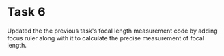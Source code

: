 # Task 6
Updated the the previous task's focal length measurement code by adding focus ruler along with it to calculate the precise measurement of focal length.


